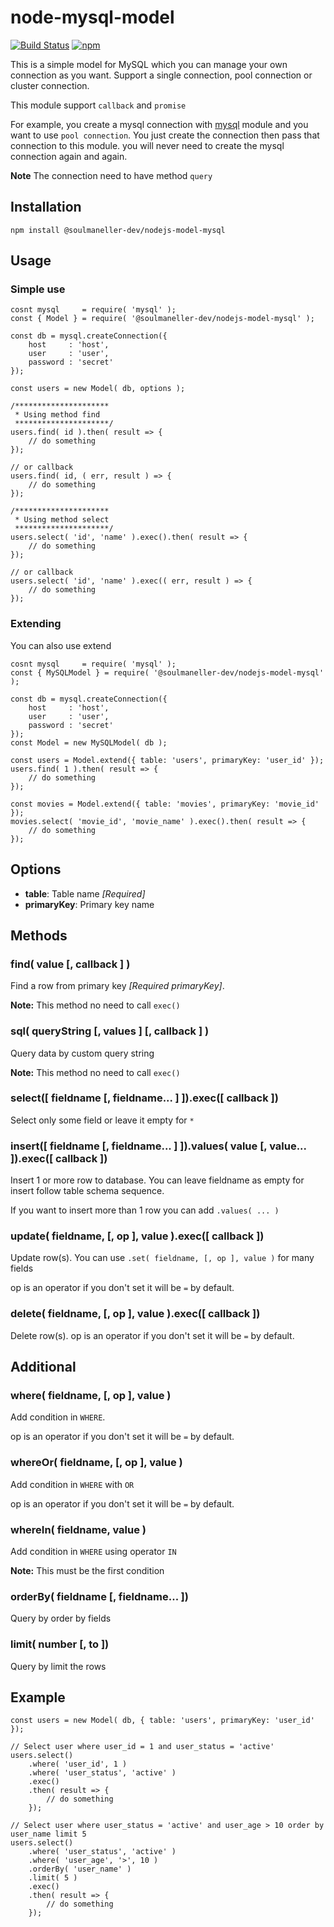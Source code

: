 # node-mysql-model

[![Build Status](https://travis-ci.org/soulmaneller/nodejs-model-mysql.svg?branch=master)](https://travis-ci.org/soulmaneller/nodejs-model-mysql)
[![npm](https://img.shields.io/npm/v/@soulmaneller-dev/nodejs-model-mysql.svg)](https://github.com/soulmaneller/nodejs-model-mysql)

This is a simple model for MySQL which you can manage your own connection as you want. Support a single connection, pool connection or cluster connection.

This module support `callback` and `promise`

For example, you create a mysql connection with [mysql](https://www.npmjs.com/package/mysql) module and you want to use `pool connection`. You just create the connection then pass that connection to this module. you will never need to create the mysql connection again and again.

**Note** The connection need to have method `query`

## Installation

```
npm install @soulmaneller-dev/nodejs-model-mysql
```

## Usage

### Simple use
```
cosnt mysql     = require( 'mysql' );
const { Model } = require( '@soulmaneller-dev/nodejs-model-mysql' );

const db = mysql.createConnection({
    host     : 'host',
    user     : 'user',
    password : 'secret'
});

const users = new Model( db, options );

/*********************
 * Using method find
 *********************/
users.find( id ).then( result => {
    // do something
});

// or callback
users.find( id, ( err, result ) => {
    // do something
});

/*********************
 * Using method select
 *********************/
users.select( 'id', 'name' ).exec().then( result => {
    // do something
});

// or callback
users.select( 'id', 'name' ).exec(( err, result ) => {
    // do something
});
```

### Extending

You can also use extend

```
cosnt mysql     = require( 'mysql' );
const { MySQLModel } = require( '@soulmaneller-dev/nodejs-model-mysql' );

const db = mysql.createConnection({
    host     : 'host',
    user     : 'user',
    password : 'secret'
});
const Model = new MySQLModel( db );

const users = Model.extend({ table: 'users', primaryKey: 'user_id' });
users.find( 1 ).then( result => {
    // do something
});

const movies = Model.extend({ table: 'movies', primaryKey: 'movie_id' });
movies.select( 'movie_id', 'movie_name' ).exec().then( result => {
    // do something
});
```

## Options

- **table**: Table name *[Required]*
- **primaryKey**: Primary key name


## Methods

### find( value [, callback ] )

Find a row from primary key *[Required primaryKey]*.

**Note:** This method no need to call `exec()`

### sql( queryString [, values ] [, callback ] )

Query data by custom query string

**Note:** This method no need to call `exec()`

### select([ fieldname [, fieldname... ] ]).exec([ callback ])

Select only some field or leave it empty for `*`

### insert([ fieldname [, fieldname... ] ]).values( value [, value... ]).exec([ callback ])

Insert 1 or more row to database. You can leave fieldname as empty for insert follow table schema sequence.

If you want to insert more than 1 row you can add `.values( ... )`

### update( fieldname, [, op ], value ).exec([ callback ])

Update row(s). You can use `.set( fieldname, [, op ], value )` for many fields

op is an operator if you don't set it will be `=` by default.


### delete( fieldname, [, op ], value ).exec([ callback ])

Delete row(s). op is an operator if you don't set it will be `=` by default.

## Additional

### where( fieldname, [, op ], value )

Add condition in `WHERE`.

op is an operator if you don't set it will be `=` by default.

### whereOr( fieldname, [, op ], value )

Add condition in `WHERE` with `OR`

op is an operator if you don't set it will be `=` by default.

### whereIn( fieldname, value )

Add condition in `WHERE` using operator `IN`

**Note:** This must be the first condition

### orderBy( fieldname [, fieldname... ])

Query by order by fields

### limit( number [, to ])

Query by limit the rows

## Example

```
const users = new Model( db, { table: 'users', primaryKey: 'user_id' });

// Select user where user_id = 1 and user_status = 'active'
users.select()
    .where( 'user_id', 1 )
    .where( 'user_status', 'active' )
    .exec()
    .then( result => {
        // do something
    });

// Select user where user_status = 'active' and user_age > 10 order by user_name limit 5
users.select()
    .where( 'user_status', 'active' )
    .where( 'user_age', '>', 10 )
    .orderBy( 'user_name' )
    .limit( 5 )
    .exec()
    .then( result => {
        // do something
    });

```
